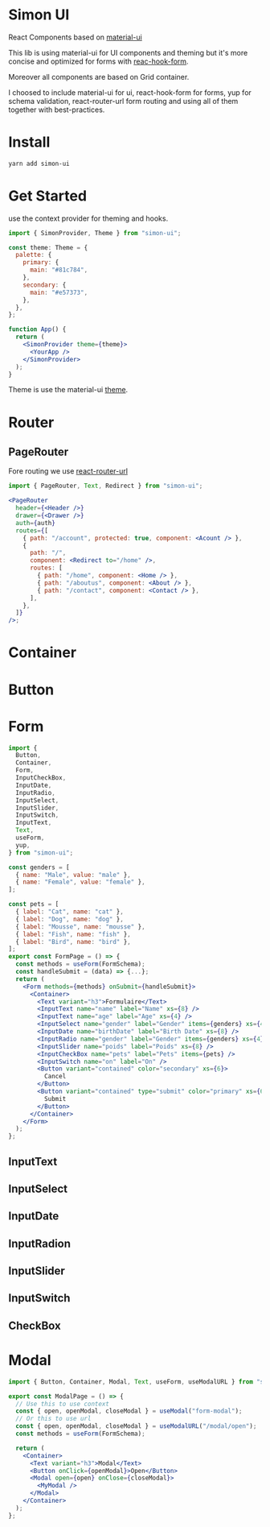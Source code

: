 # Simon UI

React Components based on [material-ui](https://material-ui.com/)

This lib is using material-ui for UI components and theming but it's more concise and optimized for forms with [reac-hook-form](https://react-hook-form.com/).

Moreover all components are based on Grid container.

I choosed to include material-ui for ui, react-hook-form for forms, yup for schema validation, react-router-url form routing and using all of them together with best-practices.

# Install

```sh
yarn add simon-ui
```

# Get Started

use the context provider for theming and hooks.

```jsx
import { SimonProvider, Theme } from "simon-ui";

const theme: Theme = {
  palette: {
    primary: {
      main: "#81c784",
    },
    secondary: {
      main: "#e57373",
    },
  },
};

function App() {
  return (
    <SimonProvider theme={theme}>
      <YourApp />
    </SimonProvider>
  );
}
```

Theme is use the material-ui [theme](https://material-ui.com/customization/theming/).

# Router

## PageRouter

Fore routing we use [react-router-url](https://github.com/simonboisset/react-router-url/tree/main/react-router-url)

```jsx
import { PageRouter, Text, Redirect } from "simon-ui";

<PageRouter
  header={<Header />}
  drawer={<Drawer />}
  auth={auth}
  routes={[
    { path: "/account", protected: true, component: <Acount /> },
    {
      path: "/",
      component: <Redirect to="/home" />,
      routes: [
        { path: "/home", component: <Home /> },
        { path: "/aboutus", component: <About /> },
        { path: "/contact", component: <Contact /> },
      ],
    },
  ]}
/>;
```

# Container

# Button

# Form

```jsx
import {
  Button,
  Container,
  Form,
  InputCheckBox,
  InputDate,
  InputRadio,
  InputSelect,
  InputSlider,
  InputSwitch,
  InputText,
  Text,
  useForm,
  yup,
} from "simon-ui";

const genders = [
  { name: "Male", value: "male" },
  { name: "Female", value: "female" },
];

const pets = [
  { label: "Cat", name: "cat" },
  { label: "Dog", name: "dog" },
  { label: "Mousse", name: "mousse" },
  { label: "Fish", name: "fish" },
  { label: "Bird", name: "bird" },
];
export const FormPage = () => {
  const methods = useForm(FormSchema);
  const handleSubmit = (data) => {...};
  return (
    <Form methods={methods} onSubmit={handleSubmit}>
      <Container>
        <Text variant="h3">Formulaire</Text>
        <InputText name="name" label="Name" xs={8} />
        <InputText name="age" label="Age" xs={4} />
        <InputSelect name="gender" label="Gender" items={genders} xs={4} />
        <InputDate name="birthDate" label="Birth Date" xs={8} />
        <InputRadio name="gender" label="Gender" items={genders} xs={4} />
        <InputSlider name="poids" label="Poids" xs={8} />
        <InputCheckBox name="pets" label="Pets" items={pets} />
        <InputSwitch name="on" label="On" />
        <Button variant="contained" color="secondary" xs={6}>
          Cancel
        </Button>
        <Button variant="contained" type="submit" color="primary" xs={6}>
          Submit
        </Button>
      </Container>
    </Form>
  );
};
```

## InputText

## InputSelect

## InputDate

## InputRadion

## InputSlider

## InputSwitch

## CheckBox

# Modal

```jsx
import { Button, Container, Modal, Text, useForm, useModalURL } from "simon-ui";

export const ModalPage = () => {
  // Use this to use context
  const { open, openModal, closeModal } = useModal("form-modal");
  // Or this to use url
  const { open, openModal, closeModal } = useModalURL("/modal/open");
  const methods = useForm(FormSchema);

  return (
    <Container>
      <Text variant="h3">Modal</Text>
      <Button onClick={openModal}>Open</Button>
      <Modal open={open} onClose={closeModal}>
        <MyModal />
      </Modal>
    </Container>
  );
};
```
